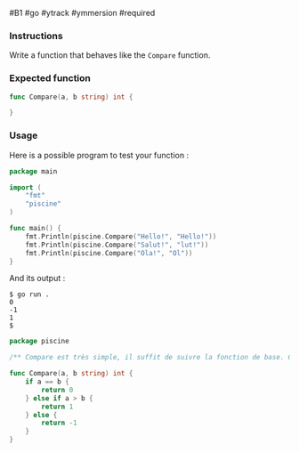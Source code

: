 #B1 #go #ytrack #ymmersion #required

### Instructions

Write a function that behaves like the `Compare` function.

### Expected function

```go
func Compare(a, b string) int {

}
```

### Usage

Here is a possible program to test your function :

```go
package main

import (
	"fmt"
	"piscine"
)

func main() {
	fmt.Println(piscine.Compare("Hello!", "Hello!"))
	fmt.Println(piscine.Compare("Salut!", "lut!"))
	fmt.Println(piscine.Compare("Ola!", "Ol"))
}
```

And its output :

```console
$ go run .
0
-1
1
$
```

```go
package piscine

/** Compare est très simple, il suffit de suivre la fonction de base. C'est binairee bientôt. Si a = b c'est 0, si a > b, c'est 1. Si a < b, c'est -1 */

func Compare(a, b string) int {
	if a == b {
		return 0
	} else if a > b {
		return 1
	} else {
		return -1
	}
}
```